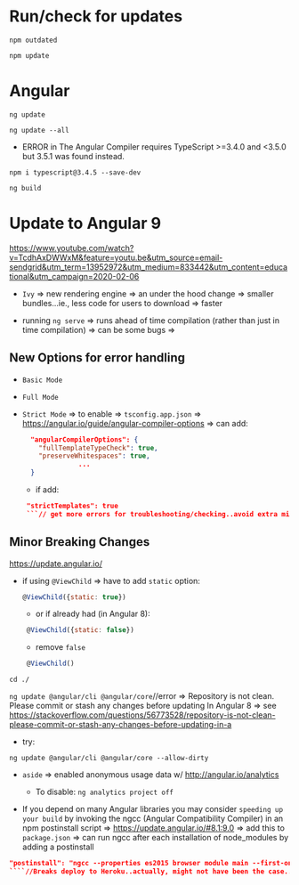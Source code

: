 # Run/check for updates

`npm outdated`

`npm update`

# Angular

`ng update`

`ng update --all`

  - ERROR in The Angular Compiler requires TypeScript >=3.4.0 and <3.5.0 but 3.5.1 was found instead.

`npm i typescript@3.4.5 --save-dev`

`ng build`

# Update to Angular 9

https://www.youtube.com/watch?v=TcdhAxDWWxM&feature=youtu.be&utm_source=email-sendgrid&utm_term=13952972&utm_medium=833442&utm_content=educational&utm_campaign=2020-02-06

- `Ivy` => new rendering engine => an under the hood change => smaller bundles...ie., less code for users to download => faster

- running `ng serve` => runs ahead of time compilation (rather than just in time compilation) => can be some bugs =>

## New Options for error handling

- `Basic Mode`

- `Full Mode`

- `Strict Mode` => to enable => `tsconfig.app.json` => https://angular.io/guide/angular-compiler-options => can add:

  ```json
    "angularCompilerOptions": {
      "fullTemplateTypeCheck": true,
      "preserveWhitespaces": true,
                ...
    }
    ```

  - if add:

  ```json
   "strictTemplates": true
   ```// get more errors for troubleshooting/checking..avoid extra mistakes

## Minor Breaking Changes

https://update.angular.io/

- if using `@ViewChild` => have to add `static` option:

   ```js
   @ViewChild({static: true})
   ```

  - or if already had (in Angular 8):

  ```js
   @ViewChild({static: false})
   ```

  - remove `false`


  ```js
   @ViewChild()
   ```

`cd ./`

`ng update @angular/cli @angular/core`//error => Repository is not clean. Please commit or stash any changes before updating In Angular 8 => see  https://stackoverflow.com/questions/56773528/repository-is-not-clean-please-commit-or-stash-any-changes-before-updating-in-a

- try:

`ng update @angular/cli @angular/core --allow-dirty`

- `aside` => enabled anonymous usage data w/ http://angular.io/analytics
 
  - To disable: `ng analytics project off`

- If you depend on many Angular libraries you may consider `speeding up your build` by invoking the ngcc (Angular Compatibility Compiler) in an npm postinstall script => https://update.angular.io/#8.1:9.0 => add this to `package.json` => can run ngcc after each installation of node_modules by adding a postinstall

```json
"postinstall": "ngcc --properties es2015 browser module main --first-only --create-ivy-entry-points"
````//Breaks deploy to Heroku..actually, might not have been the case...had a space in beginning of Procfile
